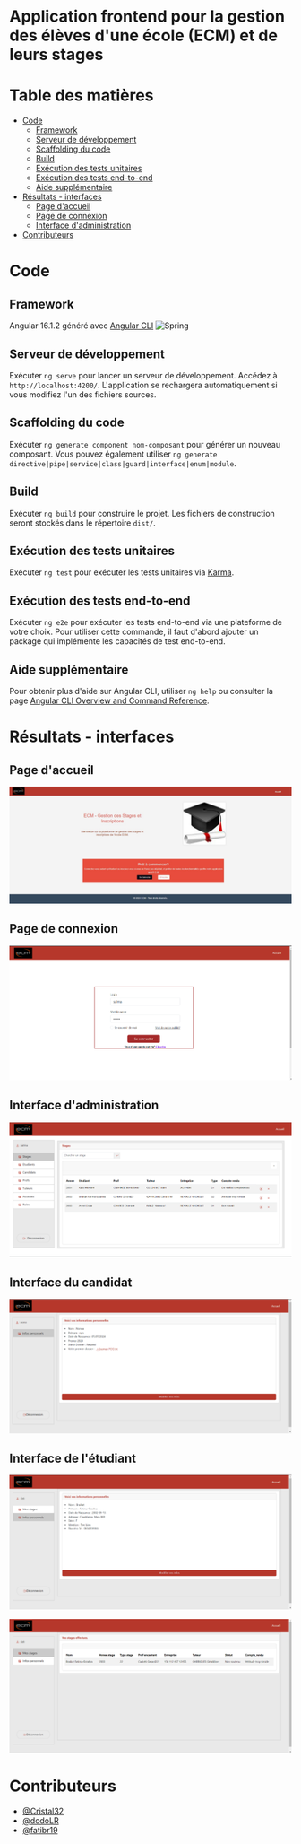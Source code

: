 # Application frontend pour la gestion des élèves d'une école (ECM) et de leurs stages

# Table des matières

- [Code](#code)
  - [Framework](#framework) 
  - [Serveur de développement](#serveur-de-développement)
  - [Scaffolding du code](#scaffolding-du-code)
  - [Build](#build)
  - [Exécution des tests unitaires](#exécution-des-tests-unitaires)
  - [Exécution des tests end-to-end](#exécution-des-tests-end-to-end)
  - [Aide supplémentaire](#aide-supplémentaire)
- [Résultats - interfaces](#résultats---interfaces)
  - [Page d'accueil](#page-daccueil)
  - [Page de connexion](#page-de-connexion)
  - [Interface d'administration](#interface-dadministration)
- [Contributeurs](#contributeurs) 

# Code

## Framework

Angular 16.1.2 généré avec [Angular CLI](https://github.com/angular/angular-cli) <img alt="Spring" width="30px" style="padding-right:10px;" src="https://cdn.jsdelivr.net/gh/devicons/devicon@latest/icons/angular/angular-original.svg" /></span>

## Serveur de développement

Exécuter `ng serve` pour lancer un serveur de développement. Accédez à `http://localhost:4200/`. L'application se rechargera automatiquement si vous modifiez l'un des fichiers sources.

## Scaffolding du code

Exécuter `ng generate component nom-composant` pour générer un nouveau composant. Vous pouvez également utiliser `ng generate directive|pipe|service|class|guard|interface|enum|module`.

## Build

Exécuter `ng build` pour construire le projet. Les fichiers de construction seront stockés dans le répertoire `dist/`.

## Exécution des tests unitaires

Exécuter `ng test` pour exécuter les tests unitaires via [Karma](https://karma-runner.github.io).

## Exécution des tests end-to-end

Exécuter `ng e2e` pour exécuter les tests end-to-end via une plateforme de votre choix. Pour utiliser cette commande, il faut d'abord ajouter un package qui implémente les capacités de test end-to-end.

## Aide supplémentaire

Pour obtenir plus d'aide sur Angular CLI, utiliser `ng help` ou consulter la page [Angular CLI Overview and Command Reference](https://angular.io/cli).

# Résultats - interfaces

## Page d'accueil

<p align="center">
  <img src="src/assets/accueil.jpg" alt="Page d'accueil"/>
</p>

## Page de connexion

<p align="center">
  <img src="src/assets/login.png" alt="Page de connexion"/>
</p>

## Interface d'administration

<p align="center">
  <img src="src/assets/Stages-Admin.png" alt="Interface d'administration"/>
</p>

## Interface du candidat

<p align="center">
  <img src="src/assets/MesInfos-Candidat.png" alt="Interface du candidat"/>
</p>

## Interface de l'étudiant

<p align="center">
  <img src="src/assets/MesInfos-Etudiant.png" alt="Interface de l'étudiant - infos"/>
</p>

<p align="center">
  <img src="src/assets/MesStages-Etudiant.png" alt="Interface de l'étudiant - stages"/>
</p>

# Contributeurs

- [@Cristal32](https://github.com/Cristal32)
- [@dodoLR](https://github.com/dodoLR)
- [@fatibr19](https://github.com/fatibr19)
